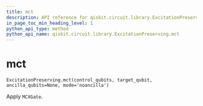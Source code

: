 ```yaml
---
title: mct
description: API reference for qiskit.circuit.library.ExcitationPreserving.mct
in_page_toc_min_heading_level: 1
python_api_type: method
python_api_name: qiskit.circuit.library.ExcitationPreserving.mct
---
```


# mct

<span id="qiskit.circuit.library.ExcitationPreserving.mct" />

`ExcitationPreserving.mct(control_qubits, target_qubit, ancilla_qubits=None, mode='noancilla')`

Apply `MCXGate`.

